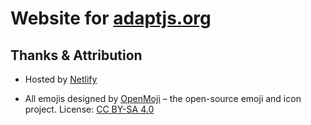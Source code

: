 # Website for [adaptjs.org](https://adaptjs.org)

## Thanks & Attribution

* Hosted by [Netlify](https://www.netlify.com/)

* All emojis designed by [OpenMoji](https://openmoji.org/) – the open-source emoji and icon project. License: [CC BY-SA 4.0](https://creativecommons.org/licenses/by-sa/4.0/#)
